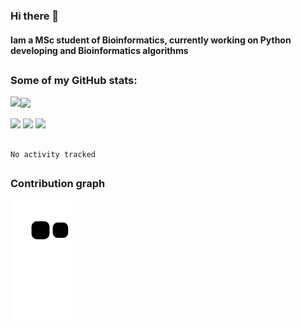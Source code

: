 ### Hi there 👋
#### Iam a MSc student of Bioinformatics, currently working on Python developing and Bioinformatics algorithms

##
### Some of my GitHub stats:

<div>
  <a href="https://github.com/AdrianoSilva19/AdrianoSilva19">
    <img heigth="180" align="left" src="https://github-readme-stats.vercel.app/api?username=AdrianoSilva19&count_private=true&include_all_comits=true&show_icons=true&theme=dracula" />
    <img heigth="180" align="center" src="https://github-readme-stats.vercel.app/api/top-langs/?username=AdrianoSilva19&langs_count=3&theme=dracula" />
  </a>
</div>

<div style="display:inline_block"><br>
  <img heigth="30" width="30" src="https://cdn.jsdelivr.net/gh/devicons/devicon/icons/python/python-plain.svg" />
  <img heigth="30" width="30" src="https://cdn.jsdelivr.net/gh/devicons/devicon/icons/r/r-original.svg" />
  <img heigth="30" width="30" src="https://cdn.jsdelivr.net/gh/devicons/devicon/icons/neo4j/neo4j-original-wordmark.svg" />
</div>

##

<!--START_SECTION:waka-->

```text
No activity tracked
```

<!--END_SECTION:waka-->

##

### Contribution graph

![snake svg](https://github.com/AdrianoSilva19/AdrianoSilva19/blob/output/github-contribution-grid-snake.svg)







<!--

Here are some ideas to get you started:

- 🔭 I’m currently working on ...
- 🌱 I’m currently learning ...
- 👯 I’m looking to collaborate on ...
- 🤔 I’m looking for help with ...
- 💬 Ask me about ...
- 📫 How to reach me: ...
- 😄 Pronouns: ...
- ⚡ Fun fact: ...
-->
